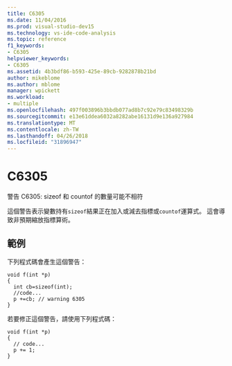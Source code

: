 ```yaml
---
title: C6305
ms.date: 11/04/2016
ms.prod: visual-studio-dev15
ms.technology: vs-ide-code-analysis
ms.topic: reference
f1_keywords:
- C6305
helpviewer_keywords:
- C6305
ms.assetid: 4b3bdf86-b593-425e-89cb-9282878b21bd
author: mikeblome
ms.author: mblome
manager: wpickett
ms.workload:
- multiple
ms.openlocfilehash: 497f003896b3bbdb077ad8b7c92e79c83498329b
ms.sourcegitcommit: e13e61ddea6032a8282abe16131d9e136a927984
ms.translationtype: MT
ms.contentlocale: zh-TW
ms.lasthandoff: 04/26/2018
ms.locfileid: "31896947"
---
```

# <a name="c6305"></a>C6305
警告 C6305: sizeof 和 countof 的數量可能不相符

 這個警告表示變數持有`sizeof`結果正在加入或減去指標或`countof`運算式。 這會導致非預期縮放指標算術。

## <a name="example"></a>範例
 下列程式碼會產生這個警告：

```
void f(int *p)
{
  int cb=sizeof(int);
  //code...
  p +=cb; // warning 6305
}
```

 若要修正這個警告，請使用下列程式碼：

```
void f(int *p)
{
  // code...
  p += 1;
}
```